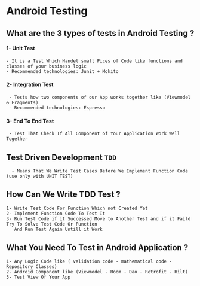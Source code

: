 # Android Testing
  ## What are the  3 types of tests in Android Testing ?
  #### 1- Unit Test
    - It is a Test Which Handel small Pices of Code like functions and classes of your business logic
    - Recommended technologies: Junit + Mokito
  #### 2- Integration Test
     - Tests how two components of our App works together like (Viewmodel & Fragments)
     - Recommended technologies: Espresso
  #### 3- End To End Test
     - Test That Check If All Component of Your Application Work Well Together
  ## Test Driven Development `TDD`
      - Means That We Write Test Cases Before We Implement Function Code (use only with UNIT TEST)
  ## How Can We Write TDD Test ?
    1- Write Test Code For Function Which not Created Yet
    2- Implement Function Code To Test It 
    3- Run Test Code if it Successed Move to Another Test and if it Faild Try To Solve Test Code Or Function 
       And Run Test Again Untill it Work
  ## What You Need To Test in Android Application ?
    1- Any Logic Code like ( validation code - mathematical code - Repository Classes)
    2- Android Component like (Viewmodel - Room - Dao - Retrofit - Hilt)
    3- Test View Of Your App
      
    

